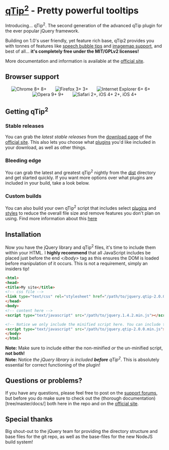 [qTip<sup>2</sup>](http://craigsworks.com/projects/qtip2/) - Pretty powerful tooltips
================================

Introducing&hellip; qTip<sup>2</sup>. The second generation of the advanced qTip plugin for the ever popular jQuery framework.

Building on 1.0's user friendly, yet feature rich base, qTip2 provides you with tonnes of features like
[speech bubble tips](tree/master/docs/plugins/tips.md) and [imagemap support](tree/master/docs/plugins/imagemap.md), and best of all...
**it's completely free under the MIT/GPLv2 licenses!**

More documentation and information is available at the [official site](http://craigsworks.com/projects/qtip2).

## Browser support
<div style="text-transform: sub; text-align: center;">
<img src="http://media1.juggledesign.com/qtip2/images/browsers/64-chrome.png" title="Chrome 8+" /> 8+ &nbsp;&nbsp;&nbsp;&nbsp;&nbsp;
<img src="http://media1.juggledesign.com/qtip2/images/browsers/64-firefox.png" title="Firefox 3+" /> 3+ &nbsp;&nbsp;&nbsp;&nbsp;&nbsp;
<img src="http://media1.juggledesign.com/qtip2/images/browsers/64-ie.png" title="Internet Explorer 6+" /> 6+ &nbsp;&nbsp;&nbsp;&nbsp;&nbsp;
<img src="http://media1.juggledesign.com/qtip2/images/browsers/64-opera.png" title="Opera 9+" /> 9+ &nbsp;&nbsp;&nbsp;&nbsp;&nbsp;
<img src="http://media1.juggledesign.com/qtip2/images/browsers/64-safari.png" title="Safari 2+, iOS 4+" /> 2+, iOS 4+
</div>


## Getting qTip<sup>2</sup>

### Stable releases
You can grab the *latest stable releases* from the [download page](http://craigsworks.com/projects/qtip2/download) of the [official site](http://craigsworks.com/projects/qtip2). This also lets
you choose what [plugins](tree/master/docs/plugins/) you'd like included in your download, as well as other things.

### Bleeding edge
You can grab the latest and greatest qTip<sup>2</sup> nightly from the [dist](http://github.com/Craga89/qTip2/tree/master/dist/) directory and get started quickly. If you want more options
over what plugins are included in your build, take a look below.

### Custom builds
You can also build your own qTip<sup>2</sup> script that includes select [plugins](tree/master/docs/plugins/) and [styles](tree/master/docs/style.md) to reduce the overall file size and remove features
you don't plan on using. Find more information about this [here](tree/master/docs/build.md)


## Installation
Now you have the jQuery library and qTip<sup>2</sup> files, it's time to include them within your HTML. I **highly recommend** that all JavaScript includes be placed just before the end *&lt;/body&gt;*
tag as this ensures the DOM is loaded before manipulation of it occurs. This is not a requirement, simply an insiders tip!

```html
<html>
<head>
<title>My site</title>
<!-- css file -->
<link type="text/css" rel="stylesheet" href="/path/to/jquery.qtip-2.0.0.css" />
</head>
<body>
<!-- content here -->
<script type="text/javascript" src="/path/to/jquery.1.4.2.min.js"></script>

<!-- Notice we only include the minified script here. You can include the non-minified version, just don't include both! -->
<script type="text/javascript" src="/path/to/jquery.qtip-2.0.0.min.js"></script>
</body>
</html>
```

**Note:** Make sure to include either the non-minified *or* the un-minified script, **not both!** <br/>
**Note:** Notice *the jQuery library is included **before** qTip<sup>2</sup>*. This is absolutely essential for correct functioning of the plugin!


## Questions or problems?
If you have any questions, please feel free to post on the [support forums](http://craigsworks.com/projects/forums), but before you do make sure to
check out the (thorough documentation)[tree/master/docs/] both here in the repo and on the [official site](http://craigsworks.com/projects/qtip2).

## Special thanks
Big shout-out to the jQuery team for providing the directory structure and base files for the git repo, as well as the base-files for the new NodeJS build system!